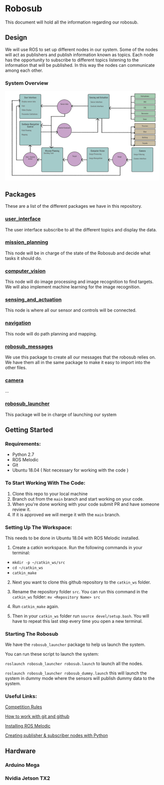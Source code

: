 # Robosub
This document will hold all the information regarding our robosub.

## Design
We will use ROS to set up different nodes in our system. Some of the nodes will act as publishers and publish information known as topics. Each node has the opportunity to subscribe to different topics listening to the information that will be published. In this way the nodes can communicate among each other.

### System Overview
![Software Design Picture](https://github.com/RoboSubCSULA/SeniorDesign21-22/blob/main/software_design.jpg )

## Packages
These are a list of the different packages we have in this repository. 

### [user_interface](https://github.com/RoboSubCSULA/SeniorDesign21-22/tree/main/user_interface)
The user interface subscribe to all the different topics and display the data. 

### [mission_planning](https://github.com/RoboSubCSULA/SeniorDesign21-22/tree/main/mission_planning)
This node will be in charge of the state of the Robosub and decide what tasks it should do.


### [computer_vision](https://github.com/RoboSubCSULA/SeniorDesign21-22/tree/main/computer_vision)
This node will do image processing and image recognition to find targets. We will also implement machine learning for the image recognition.

### [sensing_and_actuation](https://github.com/RoboSubCSULA/SeniorDesign21-22/tree/main/sensing_and_actuation)
This node is where all our sensor and controls will be connected.

### [navigation](https://github.com/RoboSubCSULA/SeniorDesign21-22/tree/main/navigation)
This node will do path planning and mapping.

### [robosub_messages](https://github.com/RoboSubCSULA/SeniorDesign21-22/tree/main/robosub_messages)
We use this package to create all our messages that the robosub relies on. We have them all in the same package to make it easy to import into the other files. 

### [camera](https://github.com/RoboSubCSULA/SeniorDesign21-22/tree/main/camera)
...

### [robosub_launcher](https://github.com/RoboSubCSULA/SeniorDesign21-22/tree/main/robosub_launcher)
This package will be in charge of launching our system

## Getting Started
### Requirements:
- Python 2.7
- ROS Melodic
- Git
- Ubuntu 18.04 ( Not necessary for working with the code )

### To Start Working With The Code:

1. Clone this repo to your local machine
2. Branch out from the `main` branch and start working on your code.
4. When you're done working with your code submit PR and have someone review it.
5. If it is approved we will merge it with the `main` branch.

### Setting Up The Workspace:
This needs to be done in Ubuntu 18.04 with ROS Melodic installed.

1. Create a catkin workspace. Run the following commands in your terminal:
 - `mkdir -p ~/catkin_ws/src`
 - `cd ~/catkin_ws`
 - `catkin_make`

2. Next you want to clone this github repository to the `catkin_ws` folder.

3. Rename the repository folder `src`. You can run this command in the `catkin_ws` folder:  `mv <Repository Name> src`

4. Run `catkin_make` again.

4. Then in your `catkin_ws` folder run `source devel/setup.bash`. You will have to repeat this last step every time you open a new terminal.

### Starting The Robosub
We have the `robosub_launcher` package to help us launch the system. 

You can run these script to launch the system: 

`roslaunch robosub_launcher robosub.launch` to launch all the nodes.

`roslaunch robosub_launcher robosub_dummy.launch` this will launch the system in dummy mode where the sensors will publish dummy data to the system. 

### Useful Links:

[Competition Rules](https://robonation.org/app/uploads/sites/4/2021/04/RoboSub-2021-Mission-and-Rules__V1.pdf)

[How to work with git and github](https://product.hubspot.com/blog/git-and-github-tutorial-for-beginners)

[Installing ROS Melodic](http://wiki.ros.org/melodic/Installation/Ubuntu)

[Creating publisher & subscriber nodes with Python](http://wiki.ros.org/ROS/Tutorials/WritingPublisherSubscriber%28python%29)



## Hardware

### Arduino Mega

### Nvidia Jetson TX2
